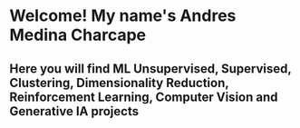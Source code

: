 # Welcome! My name's Andres Medina Charcape
## Here you will find ML Unsupervised, Supervised, Clustering, Dimensionality Reduction, Reinforcement Learning, Computer Vision and Generative IA projects
